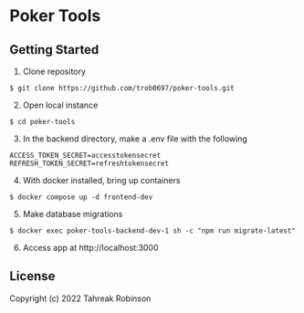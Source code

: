 # Poker Tools
## Getting Started
1. Clone repository
```
$ git clone https://github.com/trob0697/poker-tools.git
```
2. Open local instance
```
$ cd poker-tools
```
3. In the backend directory, make a .env file with the following
```
ACCESS_TOKEN_SECRET=accesstokensecret
REFRESH_TOKEN_SECRET=refreshtokensecret
```
4. With docker installed, bring up containers
```
$ docker compose up -d frontend-dev
```
5. Make database migrations
```
$ docker exec poker-tools-backend-dev-1 sh -c "npm run migrate-latest"
```
6. Access app at http://localhost:3000

## License

Copyright (c) 2022 Tahreak Robinson
